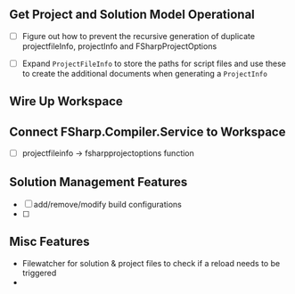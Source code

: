 

## Get Project and Solution Model Operational
- [ ] Figure out how to prevent the recursive generation of duplicate projectfileInfo, projectInfo
      and FSharpProjectOptions

- [ ] Expand `ProjectFileInfo` to store the paths for script files and use these to create
      the additional documents when generating a `ProjectInfo`



## Wire Up Workspace


## Connect FSharp.Compiler.Service to Workspace 

- [ ] projectfileinfo -> fsharpprojectoptions function

## Solution Management Features

- [ ] add/remove/modify build configurations
- [ ] 


## Misc Features
* Filewatcher for solution & project files to check if a reload needs to be triggered
* 